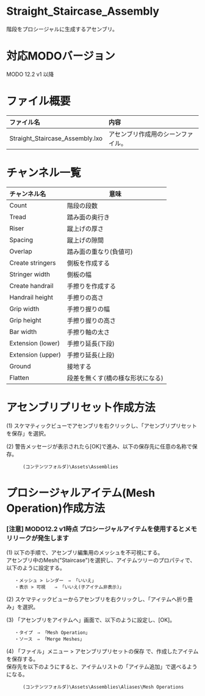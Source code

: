 ﻿# Straight_Staircase_Assembly
 階段をプロシージャルに生成するアセンブリ。

# 対応MODOバージョン  
MODO 12.2 v1 以降 

# ファイル概要
|ファイル名|内容|
|:-|:-|
|Straight_Staircase_Assembly.lxo|アセンブリ作成用のシーンファイル。

# チャンネル一覧
|チャンネル名|意味|
|:-|-|
|Count |階段の段数|
|Tread |踏み面の奥行き|
|Riser |蹴上げの厚さ|
|Spacing |蹴上げの隙間|
|Overlap |踏み面の重なり(負値可)|
|Create stringers |側板を作成する|
|Stringer width |側板の幅|
|Create handrail |手擦りを作成する|
|Handrail height|手擦りの高さ|
|Grip width|手擦り握りの幅|
|Grip height|手擦り握りの高さ|
|Bar width|手擦り軸の太さ|
|Extension (lower)|手擦り延長(下段)|
|Extension (upper)|手擦り延長(上段)|
|Ground|接地する|
|Flatten|段差を無くす(橋の様な形状になる)|

# アセンブリプリセット作成方法
(1) スケマティックビューでアセンブリを右クリックし、「アセンブリプリセットを保存」を選択。

(2) 警告メッセージが表示されたら[OK]で進み、以下の保存先に任意の名称で保存。

          (コンテンツフォルダ)\Assets\Assemblies

# プロシージャルアイテム(Mesh Operation)作成方法
### [注意] MODO12.2 v1時点 プロシージャルアイテムを使用するとメモリリークが発生します

(1) 以下の手順で、アセンブリ編集用のメッシュを不可視にする。  
アセンブリ中のMesh("Staircase")を選択し、アイテムツリーのプロパティで、以下のように設定する。

       ・メッシュ > レンダー　⇒ 「いいえ」
       ・表示 > 可視　　⇒ 「いいえ(子アイテム非表示)」

(2) スケマティックビューからアセンブリを右クリックし、「アイテムへ折り畳み」を選択。

(3) 「アセンブリをアイテムへ」画面で、以下のように設定し、[OK]。
       
       ・タイプ　⇒ 「Mesh Operation」
       ・ソース　⇒ 「Merge Meshes」

(4) 「ファイル」メニュー > アセンブリプリセットの保存 で、作成したアイテムを保存する。  
       保存先を以下のようにすると、アイテムリストの「アイテム追加」で選べるようになる。

          (コンテンツフォルダ)\Assets\Assemblies\Aliases\Mesh Operations
